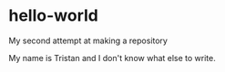 # hello-world
My second attempt at making a repository

My name is Tristan and I don't know what else to write.

